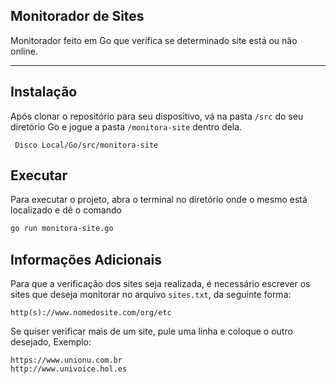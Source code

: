 ## Monitorador de Sites
Monitorador feito em Go que verifica se determinado site está ou não online.

---
## Instalação
Após clonar o repositório para seu dispositivo, vá na pasta ```/src``` do seu diretório Go e jogue a pasta ```/monitora-site``` dentro dela.

     Disco Local/Go/src/monitora-site

## Executar
Para executar o projeto, abra o terminal no diretório onde o mesmo está localizado e dê o comando
```bash
go run monitora-site.go
```

## Informações Adicionais
Para que a verificação dos sites seja realizada, é necessário escrever os sites que deseja monitorar no arquivo ```sites.txt```, da seguinte forma:
```
http(s)://www.nomedosite.com/org/etc
```
Se quiser verificar mais de um site, pule uma linha e coloque o outro desejado, Exemplo:
```
https://www.unionu.com.br
http://www.univoice.hol.es
```

